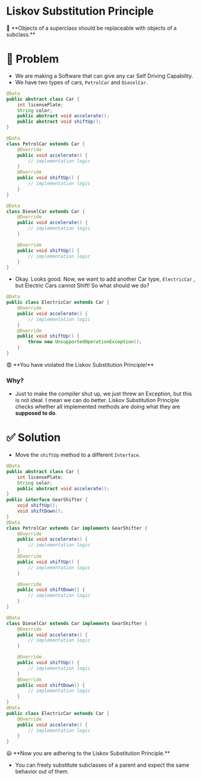 
# Liskov Substitution Principle

<aside> 🤔 **Objects of a superclass should be replaceable with objects of a subclass.**

</aside>

# 🥺 Problem

- We are making a Software that can give any car Self Driving Capability.
- We have two types of cars, `PetrolCar` and `DieselCar`.

```java
@Data
public abstract class Car {
    int licensePlate;
    String color;
    public abstract void accelerate();
    public abstract void shiftUp();
}

@Data
class PetrolCar extends Car {
    @Override
    public void accelerate() {
        // implementation logic
    }
    @Override
    public void shiftUp() {
        // implementation logic
    }
}

@Data
class DieselCar extends Car {
    @Override
    public void accelerate() {
        // implementation logic
    }

    @Override
    public void shiftUp() {
        // implementation logic
    }
}
```

- Okay. Looks good. Now, we want to add another Car type, `ElectricCar` , but Electric Cars cannot Shift! So what should we do?

```java
@Data
public class ElectricCar extends Car {
    @Override
    public void accelerate() {
        // implementation logic
    }
    @Override
    public void shiftUp() {
        throw new UnsupportedOperationException();
    }
}
```

<aside> 😨 **You have violated the Liskov Substitution Principle!**

</aside>

### Why?

- Just to make the compiler shut up, we just threw an Exception, but this is not ideal. I mean we can do better. Liskov Substitution Principle checks whether all implemented methods are doing what they are **supposed to do**.

# ✅ Solution

- Move the `shiftUp` method to a different `Interface`.

```java
@Data
public abstract class Car {
    int licensePlate;
    String color;
    public abstract void accelerate();
}
public interface GearShifter {
    void shiftUp();
    void shiftDown();
}
@Data
class PetrolCar extends Car implements GearShifter {
    @Override
    public void accelerate() {
        // implementation logic
    }
    @Override
    public void shiftUp() {
        // implementation logic
    }

    @Override
    public void shiftDown() {
        // implementation logic
    }
}

@Data
class DieselCar extends Car implements GearShifter {
    @Override
    public void accelerate() {
        // implementation logic
    }

    @Override
    public void shiftUp() {
        // implementation logic
    }
    @Override
    public void shiftDown() {
        // implementation logic
    }
}
@Data
public class ElectricCar extends Car {
    @Override
    public void accelerate() {
        // implementation logic
    }
}
```

<aside> 😃 **Now you are adhering to the Liskov Substitution Principle.**

</aside>

- You can freely substitute subclasses of a parent and expect the same behavior out of them.